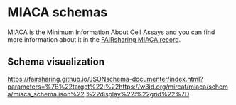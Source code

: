 # MIACA schemas

MIACA is the Minimum Information About Cell Assays and you can find more information about it in the [FAIRsharing MIACA record](https://doi.org/10.25504/FAIRsharing.7d0yv9).

## Schema visualization

https://fairsharing.github.io/JSONschema-documenter/index.html?parameters=%7B%22target%22:%22https://w3id.org/mircat/miaca/schema/miaca_schema.json%22,%22display%22:%22grid%22%7D
